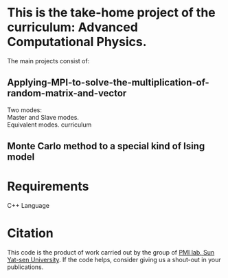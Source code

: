 # This is the take-home project of the curriculum: Advanced Computational Physics.

The main projects consist of: 
## Applying-MPI-to-solve-the-multiplication-of-random-matrix-and-vector
Two modes:  
Master and Slave modes.  
Equivalent modes.
curriculum
## Monte Carlo method to a special kind of Ising model
# Requirements
C++ Language
# Citation
This code is the product of work carried out by the group of [PMI lab, Sun Yat-sen University](https://www.labxing.com/hphuang2018). If the code helps, consider giving us a shout-out in your publications.

